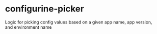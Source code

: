 configurine-picker
==================

Logic for picking config values based on a given app name, app version, and environment name
